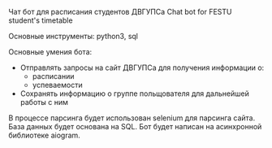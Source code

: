 Чат бот для расписания студентов ДВГУПСа
Chat bot for FESTU student's timetable

Основные инструменты: python3, sql

Основные умения бота:
- Отправлять запросы на сайт ДВГУПСа для получения информации о:
	- расписании
	- успеваемости
- Сохранять информацию о группе польщователя для дальнейшей работы с ним

В процессе парсинга будет использован selenium для парсинга сайта.
База данных будет основана на SQL. Бот будет написан на асинхронной библиотеке
aiogram.
